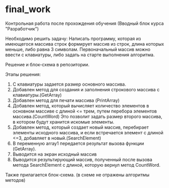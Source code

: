 # final_work

Контрольная работа после прохождения обучения (Вводный блок курса "Разработчик")

Необходимо решить задачу: 
Написать программу, которая из имеющегося массива строк формирует массив из строк, длина которых меньше, либо равна 3 символам.
Первоначальный массив можно ввести с клавиатуры, либо задать на старте выполнения алгоритма.

Решение и блок-схема в репозитории.

Этапы решения:
1. С клавиатуры задается размер основного массива.
2. Добавлен метод для создания и заполнения строкового массива с клавиатуры.(GetArray)
3. Добавлен метод для печати массива (PrintArray)
4. Добавлен метод, который вычисляет количество элементов в основном массиве с длиной <= трем, путем перебора элементов массива.(CountWord) 
   Это позволит задать размер второго массива, в котором будут хранится искомые элементы.
5. Добавлен метод, который создает новый массив, перебирает элементы исходного массива, и если встречается элемент с длиной <=3, добавляет в новый.(SearchElement)
6. В переменную array1 передается результат вызова функции (GetArray).
7. Выводится на экран исходный массив
8. Выводится результирующий массив, полученный после вызова метода SearchElement с длиной, которую вернул метод CountWord.


Также прилагается блок-схема. (в схеме не отражены алгоритмы методов)
